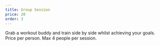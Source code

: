 ```yaml
---
title: Group Session
price: 20
order: 3
---
```


Grab a workout buddy and train side by side whilst achieving your goals. Price per person. Max 4 people per session. 
